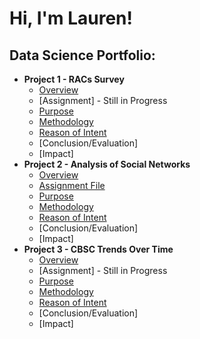 <h1>Hi, I'm Lauren! <br/><a></a></h1>

<h2>Data Science Portfolio:</h2>

- <b>Project 1 - RACs Survey </b>
  - [Overview](https://github.com/LaurenFowler2/ds_portfolio/blob/main/RACS_readme)
  - [Assignment] - Still in Progress
  - [Purpose](https://github.com/LaurenFowler2/ds_portfolio/blob/main/Project%201%20RACs%20Survey/RACS%20survey%20purpose%20.pdf)
  - [Methodology](https://github.com/LaurenFowler2/ds_portfolio/blob/main/Project%201%20RACs%20Survey/RACS%20method.pdf)
  - [Reason of Intent](https://github.com/LaurenFowler2/ds_portfolio/blob/main/Project%201%20RACs%20Survey/ROI%20-%20RACs.pdf)
  - [Conclusion/Evaluation]
  - [Impact]
- <b>Project 2 -  Analysis of Social Networks </b>
  - [Overview](https://github.com/LaurenFowler2/ds_portfolio/blob/main/sna_readme)
  - [Assignment File](https://github.com/LaurenFowler2/ds_portfolio/blob/main/Project%202%20Social%20Network%20Analysis/ERGMMMMSSS-1.pdf)
  - [Purpose](https://github.com/LaurenFowler2/ds_portfolio/blob/main/Project%202%20Social%20Network%20Analysis/asn%20purpose.pdf)
  - [Methodology](https://github.com/LaurenFowler2/ds_portfolio/blob/main/Project%202%20Social%20Network%20Analysis/asn%20method.pdf)
  - [Reason of Intent](https://github.com/LaurenFowler2/ds_portfolio/blob/main/Project%202%20Social%20Network%20Analysis/ROI%20-%20ERGM.pdf)
  - [Conclusion/Evaluation]
  - [Impact]
- <b>Project 3 - CBSC Trends Over Time</b>
  - [Overview](https://github.com/LaurenFowler2/ds_portfolio/blob/main/cbsc_readme)
  - [Assignment] - Still in Progress
  - [Purpose](https://github.com/LaurenFowler2/ds_portfolio/blob/main/Project%203%20CBSC%20Project/CBSC%20Trends%20Over%20Time%20Purpose.pdf)
  - [Methodology](https://github.com/LaurenFowler2/ds_portfolio/blob/main/Project%203%20CBSC%20Project/CBSC%20method.pdf)
  - [Reason of Intent](https://github.com/LaurenFowler2/ds_portfolio/blob/main/Project%203%20CBSC%20Project/ROI%20-%20CBSC.pdf)
  - [Conclusion/Evaluation]
  - [Impact]
